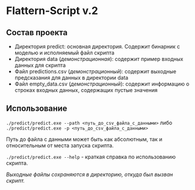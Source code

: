 # Flattern-Script v.2
## Состав проекта
- Директория predict: основная директория. Содержит бинарник с моделью и исполняемый файл скрипта
- Директория data (_демонстрационная_): содержит пример входных данных для скрипта
- Файл predictions.csv (_демонстрационный_): содержит выходные предсказания для данных в директории data 
- Файл empty_data.csv (_демонстрационный_): содержит информацию о строках входных данных, содержащих пустые значения 

## Использование
`./predict/predict.exe --path <путь_до_csv_файла_с_данными>`
либо
`./predict/predict.exe -p <путь_до_csv_файла_с_данными>`

Путь до файла с данными может быть как абсолютным, так и относительным от места запуска скрипта.

`./predict/predict.exe --help` - краткая справка по использованию скрипта.

_Выходные файлы сохраняются в директорию, откуда был вызван скрипт._
